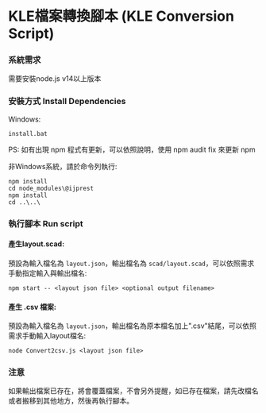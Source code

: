 # KLE檔案轉換腳本 (KLE Conversion Script)

### 系統需求
需要安裝node.js v14以上版本

### 安裝方式 Install Dependencies

Windows:
```
install.bat
```
PS: 如有出現 npm 程式有更新，可以依照說明，使用 npm audit fix 來更新 npm

非Windows系統，請於命令列執行:
```
npm install
cd node_modules\@ijprest
npm install
cd ..\..\
```

### 執行腳本 Run script

#### 產生layout.scad:
預設為輸入檔名為 `layout.json`，輸出檔名為 `scad/layout.scad`，可以依照需求手動指定輸入與輸出檔名:
```
npm start -- <layout json file> <optional output filename>
```
#### 產生 .csv 檔案:
預設為輸入檔名為 `layout.json`，輸出檔名為原本檔名加上".csv"結尾，可以依照需求手動輸入layout檔名:
```
node Convert2csv.js <layout json file>
```

### 注意

如果輸出檔案已存在，將會覆蓋檔案，不會另外提醒，如已存在檔案，請先改檔名或者搬移到其他地方，然後再執行腳本。
